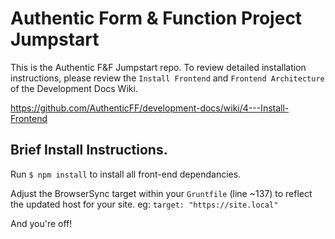 
# Authentic Form & Function Project Jumpstart

This is the Authentic F&F Jumpstart repo. To review detailed installation instructions, please review the `Install Frontend` and `Frontend Architecture` of the Development Docs Wiki.

https://github.com/AuthenticFF/development-docs/wiki/4---Install-Frontend

## Brief Install Instructions.

Run `$ npm install` to install all front-end dependancies.

Adjust the BrowserSync target within your `Gruntfile` (line ~137) to reflect the updated host for your site. eg: `target: "https://site.local"`

And you're off!
